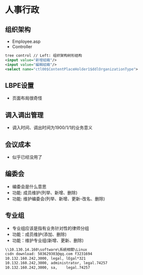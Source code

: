 # 人事行政

## 组织架构

* Employee.asp
* Controller

```xml
tree control // Left: 组织架构树形结构
<input value="新增組織"/>
<input value="編輯組織"/>
<select name="ctl00$ContentPlaceHolder1$ddlOrganizationType">
```

## LBPE设置

* 页面布局很奇怪

## 调入调出管理

* 调入时间、调出时间为1900/1/1的业务意义

## 会议成本

* 似乎已经没用了

## 编委会

* 编委会是什么意思
* 功能: 成员维护(列举、新增、删除)
* 功能: 维护编委会(列举、新增、更新-改名、删除)

## 专业组

* 专业组应该是指有业务针对性的律师分组
* 功能：成员维护(添加、删除)
* 功能：维护专业组(新增、更新、删除)

```txt
\\10.130.14.160\software\系統相關\Linux
csdn download: 503629303@qq.com f3231694
10.132.160.242,3000, legal, lEgal*321
10.132.160.242,3000, administrator, legal.74257
10.132.160.242,3000, sa,    legal.74257
```
